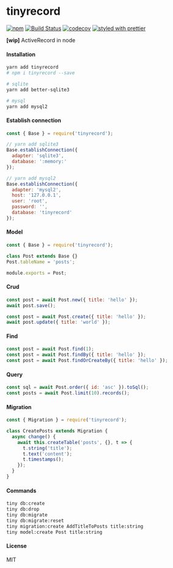 # tinyrecord

[![npm](https://img.shields.io/npm/v/tinyrecord.svg)](https://www.npmjs.com/package/tinyrecord)
[![Build Status](https://travis-ci.org/wangzuo/tinyrecord.svg?branch=master)](https://travis-ci.org/wangzuo/tinyrecord)
[![codecov](https://codecov.io/gh/wangzuo/tinyrecord/branch/master/graph/badge.svg)](https://codecov.io/gh/wangzuo/tinyrecord)
[![styled with prettier](https://img.shields.io/badge/styled_with-prettier-ff69b4.svg)](https://github.com/prettier/prettier)

**[wip]** ActiveRecord in node

#### Installation

```sh
yarn add tinyrecord
# npm i tinyrecord --save

# sqlite
yarn add better-sqlite3

# mysql
yarn add mysql2
```

#### Establish connection

```javascript
const { Base } = require('tinyrecord');

// yarn add sqlite3
Base.establishConnection({
  adapter: 'sqlite3',
  database: ':memory:'
});

// yarn add mysql2
Base.establishConnection({
  adapter: 'mysql2',
  host: '127.0.0.1',
  user: 'root',
  password: '',
  database: 'tinyrecord'
});
```

#### Model

```javascript
const { Base } = require('tinyrecord');

class Post extends Base {}
Post.tableName = 'posts';

module.exports = Post;
```

#### Crud

```javascript
const post = await Post.new({ title: 'hello' });
await post.save();

const post = await Post.create({ title: 'hello' });
await post.update({ title: 'world' });
```

#### Find

```javascript
const post = await Post.find(1);
const post = await Post.findBy({ title: 'hello' });
const post = await Post.findOrCreateBy({ title: 'hello' });
```

#### Query

```javascript
const sql = await Post.order({ id: 'asc' }).toSql();
const posts = await Post.limit(10).records();
```

#### Migration

```javascript
const { Migration } = require('tinyrecord');

class CreatePosts extends Migration {
  async change() {
    await this.createTable('posts', {}, t => {
      t.string('title');
      t.text('content');
      t.timestamps();
    });
  }
}
```

#### Commands

```sh
tiny db:create
tiny db:drop
tiny db:migrate
tiny db:migrate:reset
tiny migration:create AddTitleToPosts title:string
tiny model:create Post title:string
```

#### License

MIT
